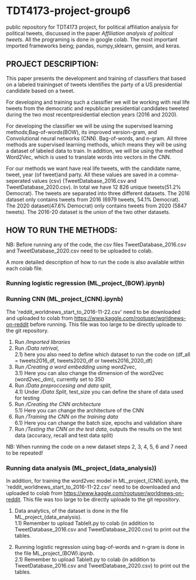 # TDT4173-project-group6
public repository for TDT4173 project, for political affiliation analysis for political tweets, discussed in the paper *Affiliation analysis of political tweets*. All the programing is done in google colab. The most important imported frameworks being; pandas, numpy,sklearn, gensim, and keras.

## PROJECT DESCRIPTION:
This paper presents the development and training of classifiers that based on a labeled trainingset of tweets identifies the party  of a US presidential candidate based on a tweet.

For  developing  and  training  such  a  classifier  we  will  be  working  with  real  life  tweets from the democratic and republican presidential candidates tweeted during the two most recentpresidential election years (2016 and 2020).

For  developing  the  classifier  we  will  be  using  the  supervised  learning  methods;Bag-of-words(BOW), its improved version-gram, and Convolutional neural networks (CNN). Bag-of-words, and n-gram. All three methods are supervised learning methods, which means they  will  be  using  a  dataset  of  labeled  data  to  train. In addition,  we  will  be  using  the  method Word2Vec, which is used to translate words into vectors in the CNN.

For our methods we want have real life tweets, with the candidate name, tweet, year (of tweet)and party.  All these values are saved in a comma-seperated values (csv) (TweetDatabase_2016.csv and TweetDatabase_2020.csv). In total we have 12 826 unique tweets(51.2% Democrat). The tweets are separated into three different datasets. The 2016 dataset only contains tweets from 2016 (6979 tweets, 54.1% Democrat).  The 2020 dataset(47.6% Democrat) only contains tweets from 2020 (5847 tweets).  The 2016-20 dataset is the union of the two other datasets.

## HOW TO RUN THE METHODS:

NB: Before running any of the code, the csv files TweetDatabase_2016.csv and TweetDatabase_2020.csv need to be uploaded to colab. 

A more detailed description of how to run the code is also available within each colab file. 

### Running logistic regression (ML_project_(BOW).ipynb)


### Running CNN (ML_project_(CNN).ipynb)

The 'reddit_worldnews_start_to_2016-11-22.csv' need to be downloaded and uploaded to colab from https://www.kaggle.com/rootuser/worldnews-on-reddit before running. This file was too large to be directly uploade to the git repository. 

1) Run */Imported libraries*
2) Run */Data retrival*, 
     <br/>2.1) here you also need to define which dataset to run the code on (df_all = tweets2016_df, tweets2020_df or tweets2016_2020_df)
3) Run */Creating a word embedding using word2vec*, 
     <br/>3.1) Here you can also change the dimension of the word2vec (word2vec_dim), currently set to 350
4) Run */Data preproccesing and data split*,
     <br/>4.1) Under */Data Split*, test_size you can define the share of data used for testing
5) Run */Creating the CNN architecture*
     <br/>5.1) Here you can change the architecture of the CNN
6) Run */Training the CNN on the training data*
     <br/>6.1) Here you can change the batch size, epochs and validation share
7) Run */Testing the CNN on the test data*, outputs the results on the test data (accuracy, recall and test data split)

NB: When running the code on a new dataset steps 2, 3, 4, 5, 6 and 7 need to be repeated! 

### Running data analysis (ML_project_(data_analysis))

In addition, for training the word2vec model in ML_project_(CNN).ipynb, the 'reddit_worldnews_start_to_2016-11-22.csv' need to be downloaded and uploaded to colab from https://www.kaggle.com/rootuser/worldnews-on-reddit. This file was too large to be directly uploade to the git repository. 

1) Data analytics, of the dataset is done in the file ML_project_(data_analysis). 
     <br/>1.1) Remember to upload TableIt.py to colab (in addition to TweetDatabase_2016.csv and TweetDatabase_2020.csv) to print out the tables.

2) Running logistic regression using bag-of-words and n-gram is done in the file ML_project_(BOW).ipynb.
    <br/>2.1) Remember to upload TableIt.py to colab (in addition to TweetDatabase_2016.csv and TweetDatabase_2020.csv) to print out the tables.

    
